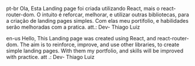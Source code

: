 
pt-br
Ola,
   Esta Landing page foi criada utilizando React, mais o react-router-dom. O intuito é  reforcar, melhorar, e utilizar outras bibliotecas, para a criação de landing pages simples. Com elas meu portifolio, e habilidades serão melhoradas com a pratica.
         att.: Dev- Thiago Luiz

en-us
   Hello,
   This Landing page was created using React, and react-router-dom. The aim is to reinforce, improve, and use other libraries, to create simple landing pages. With them my portfolio, and skills will be improved with practice.
         att .: Dev- Thiago Luiz